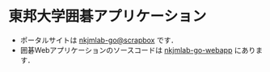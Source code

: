 # 東邦大学囲碁アプリケーション

- ポータルサイトは [nkjmlab-go@scrapbox](https://scrapbox.io/nkjmlab-go/) です．
- 囲碁Webアプリケーションのソースコードは [nkjmlab-go-webapp](https://github.com/nkjmlab/nkjmlab-go/tree/main/nkjmlab-go-webapp) にあります．
